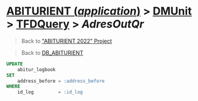 # [ABITURIENT (*application*)](../../app_abiturient_2022.md) > [DMUnit](../DMUnit.md) > [TFDQuery](TDFQuery.md) > *AdresOutQr*

> Back to ["ABITURIENT 2022" Project](/README.md)

> Back to [DB_ABITURIENT](../../../db/db_abiturient_2022.md)

```sql
UPDATE
    abitur_logbook
SET
    address_before = :address_before
WHERE
    id_log         = :id_log
```